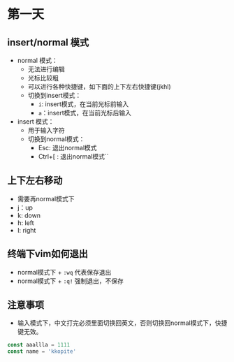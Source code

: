 # 第一天

## insert/normal 模式

- normal 模式：
  - 无法进行编辑
  - 光标比较粗
  - 可以进行各种快捷键，如下面的上下左右快捷键(jkhl)
  - 切换到insert模式：
    - `i`: insert模式，在当前光标前输入
    - `a`：insert模式，在当前光标后输入
- insert 模式：
  - 用于输入字符
  - 切换到normal模式：
    - Esc: 退出normal模式
    - Ctrl+[ : 退出normal模式``


## 上下左右移动

- 需要再normal模式下
- j：up
- k: down
- h: left
- l: right

## 终端下vim如何退出

- normal模式下 + `:wq` 代表保存退出
- normal模式下 + `:q!` 强制退出，不保存

## 注意事项

- 输入模式下，中文打完必须里面切换回英文，否则切换回normal模式下，快捷键无效。

```js
const aaallla = 1111
const name = 'kkopite'

```